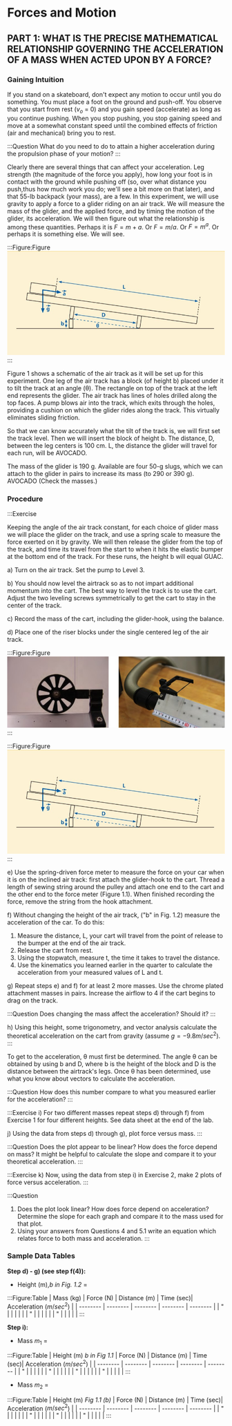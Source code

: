 # Forces and Motion

## PART 1: WHAT IS THE PRECISE MATHEMATICAL RELATIONSHIP GOVERNING THE ACCELERATION OF A MASS WHEN ACTED UPON BY A FORCE?

### Gaining Intuition

If you stand on a skateboard, don't expect any motion to occur until you do something. You must place a foot on the ground and push-off. You observe that you start from rest ($v_{o}$ = 0) and you gain speed (accelerate) as long as you continue pushing. When you stop pushing, you stop gaining
speed and move at a somewhat constant speed until the combined effects of friction (air and mechanical) bring you to rest.

:::Question
What do you need to do to attain a higher acceleration during the propulsion phase of your motion?
:::

Clearly there are several things that can affect your acceleration. Leg strength (the magnitude of the force you
apply), how long your foot is in contact with the ground while pushing off (so, over what distance you push,thus how much work you do; we'll see a bit more on that later), and that 55-lb backpack (your mass), are a few. In this experiment, we will use gravity to apply a force to a glider riding on an air track. We will measure the mass of the glider, and the applied force, and by timing the motion of the glider, its acceleration. We will then figure out what the relationship is among these quantities. Perhaps it is $F = m + a$. Or $F = m/a$. Or $F = m^{a}$.
Or perhaps it is something else. We will see.

:::Figure:Figure
![](imgs/Figure1.2.jpg)
:::

Figure 1 shows a schematic of the air track as it will be set up for this experiment. One leg of the air track has a block (of height b) placed under it to tilt the track at an angle (θ). The rectangle on top of the track at the left end represents the glider. The air track has lines of holes drilled along the top faces. A pump blows air into the track, which exits through the holes, providing a cushion on which the glider rides along the track. This virtually eliminates sliding friction.

So that we can know accurately what the tilt of the track is, we will first set the track level. Then we will insert the block of height b. The distance, D, between the leg centers is 100 cm. L, the distance the glider
will travel for each run, will be AVOCADO.

The mass of the glider is 190 g. Available are four 50-g slugs, which we can attach to the glider in pairs to increase its mass (to 290 or 390 g). AVOCADO (Check the masses.)

### Procedure

:::Exercise

Keeping the angle of the air track constant, for each choice of glider mass we will place the glider on the track, and use a spring scale to measure the force exerted on it by gravity. We will then release the glider from the top of the track, and time its travel from the start to when it hits the elastic bumper at the bottom end of the track. For these runs, the height b will equal GUAC.


a) Turn on the air track. Set the pump to Level 3.

b) You should now level the airtrack so as to not impart additional momentum into the cart. The best way to level the track is to use the cart. Adjust the two leveling screws symmetrically to get the cart to stay in the center of the track.

c) Record the mass of the cart, including the glider-hook, using the balance.

d) Place one of the riser blocks under the single centered leg of the air track.

:::Figure:Figure
![](imgs/Figure1.1.jpg)
:::

:::Figure:Figure
![](imgs/Figure1.2.jpg)
:::

e) Use the spring-driven force meter to measure the force on your car when it is on the inclined air track: first attach the glider-hook to the cart. Thread a length of sewing string around the pulley and attach one end to the cart and the other end to the force meter (Figure 1.1). When finished recording the force, remove the string from the hook attachment.

f) Without changing the height of the air track, ("b" in Fig. 1.2) measure the acceleration of the car. To do this:
1. Measure the distance, L, your cart will travel from the point of release to the bumper at the end of the air track.
2. Release the cart from rest.
3. Using the stopwatch, measure t, the time it takes to travel the distance.
4. Use the kinematics you learned earlier in the quarter to calculate the acceleration from your measured
values of L and t.

g) Repeat steps e) and f) for at least 2 more masses. Use the chrome plated attachment masses in pairs. Increase the airflow to 4 if the cart begins to drag on the track.

:::Question
Does changing the mass affect the acceleration? Should it?
:::

h) Using this height, some trigonometry, and vector analysis calculate the theoretical acceleration on the cart from gravity (assume $g = - 9.8 m/sec^{2})$.
:::

To get to the acceleration, θ must first be determined. The angle θ can be obtained by using b and D, where b is the height of the block and D is the distance between the airtrack's legs. Once θ has been determined, use what you know about vectors to calculate the acceleration.

:::Question
How does this number compare to what you measured earlier for the acceleration?
:::

:::Exercise
i) For two different masses repeat steps d) through f) from Exercise 1 for four different heights. See data sheet at the end of the lab.

j) Using the data from steps d) through g), plot force versus mass.
:::

:::Question
Does the plot appear to be linear? How does the force depend on mass? It might be helpful to
calculate the slope and compare it to your theoretical acceleration.
:::

:::Exercise
k) Now, using the data from step i) in Exercise 2, make 2 plots of force versus acceleration.
:::

:::Question
1. Does the plot look linear? How does force depend on acceleration? Determine the slope for each graph and compare it to the mass used for that plot.
2. Using your answers from Questions 4 and 5.1 write an equation which relates force to both mass and acceleration.
:::

### Sample Data Tables

**Step d) - g) (see step f(4)):**
* Height (m),*b in Fig. 1.2* = 

:::Figure:Table
| Mass (kg) | Force (N) | Distance (m) | Time (sec)| Acceleration ($m/sec^{2}$) |
| -------- | -------- | -------- | -------- | -------- |
| "         |               |              |               |              |
|  "              |               |              |               |              |
| "            |               |              |               |              |
:::

**Step i):**
* Mass $m_1$ = 

:::Figure:Table
| Height (m) *b in Fig 1.1* | Force (N) | Distance (m) | Time (sec)| Acceleration ($m/sec^{2}$) |
| -------- | -------- | -------- | -------- | -------- |
| "         |               |              |               |              |
|  "              |               |              |               |              |
| "            |               |              |               |              |
| "            |               |              |               |              |
:::

* Mass $m_2$ = 

:::Figure:Table
| Height (m) *Fig 1.1 (b)* | Force (N) | Distance (m) | Time (sec)| Acceleration ($m/sec^{2}$) |
| -------- | -------- | -------- | -------- | -------- |
| "         |               |              |               |              |
|  "              |               |              |               |              |
| "            |               |              |               |              |
| "            |               |              |               |              |
:::

